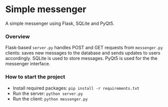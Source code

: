 # Simple messenger
A simple messenger using Flask, SQLite and PyQt5.

### Overview ###
Flask-based ``server.py`` handles POST and GET requests from ``messenger.py`` clients: saves new messages to the database and sends updates to users accordingly. SQLite is used to store messages. PyQt5 is used for the the messenger interface.

### How to start the project ###
* Install required packages: ``pip install -r requirements.txt``
* Run the server: ``python server.py``
* Run the client: ``python messenger.py``
